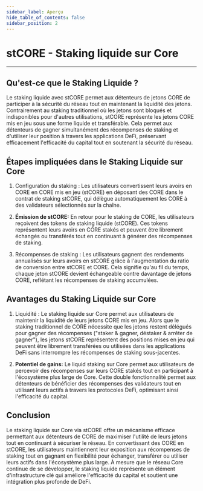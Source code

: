 ```yaml
---
sidebar_label: Aperçu
hide_table_of_contents: false
sidebar_position: 2
---
```


# stCORE - Staking liquide sur Core

---

## Qu'est-ce que le Staking Liquide ?

Le staking liquide avec stCORE permet aux détenteurs de jetons CORE de participer à la sécurité du réseau tout en maintenant la liquidité des jetons. Contrairement au staking traditionnel où les jetons sont bloqués et indisponibles pour d'autres utilisations, stCORE représente les jetons CORE mis en jeu sous une forme liquide et transférable. Cela permet aux détenteurs de gagner simultanément des récompenses de staking et d'utiliser leur position à travers les applications DeFi, préservant efficacement l'efficacité du capital tout en soutenant la sécurité du réseau.

## Étapes impliquées dans le Staking Liquide sur Core

1. Configuration du staking : Les utilisateurs convertissent leurs avoirs en CORE en CORE mis en jeu (stCORE) en déposant des CORE dans le contrat de staking stCORE, qui délègue automatiquement les CORE à des validateurs sélectionnés sur la chaîne.

2. **Émission de stCORE:** En retour pour le staking de CORE, les utilisateurs reçoivent des tokens de staking liquide (stCORE). Ces tokens représentent leurs avoirs en CORE stakés et peuvent être librement échangés ou transférés tout en continuant à générer des récompenses de staking.

3. Récompenses de staking : Les utilisateurs gagnent des rendements annualisés sur leurs avoirs en stCORE grâce à l'augmentation du ratio de conversion entre stCORE et CORE. Cela signifie qu'au fil du temps, chaque jeton stCORE devient échangeable contre davantage de jetons CORE, reflétant les récompenses de staking accumulées.

## Avantages du Staking Liquide sur Core

1. Liquidité : Le staking liquide sur Core permet aux utilisateurs de maintenir la liquidité de leurs jetons CORE mis en jeu. Alors que le staking traditionnel de CORE nécessite que les jetons restent délégués pour gagner des récompenses ("staker & gagner, déstaker & arrêter de gagner"), les jetons stCORE représentent des positions mises en jeu qui peuvent être librement transférées ou utilisées dans les applications DeFi sans interrompre les récompenses de staking sous-jacentes.

2. **Potentiel de gains:** Le liquid staking sur Core permet aux utilisateurs de percevoir des récompenses sur leurs CORE stakés tout en participant à l'écosystème plus large de Core. Cette double fonctionnalité permet aux détenteurs de bénéficier des récompenses des validateurs tout en utilisant leurs actifs à travers les protocoles DeFi, optimisant ainsi l'efficacité du capital.

## Conclusion

Le staking liquide sur Core via stCORE offre un mécanisme efficace permettant aux détenteurs de CORE de maximiser l'utilité de leurs jetons tout en continuant à sécuriser le réseau. En convertissant des CORE en stCORE, les utilisateurs maintiennent leur exposition aux récompenses de staking tout en gagnant en flexibilité pour échanger, transférer ou utiliser leurs actifs dans l'écosystème plus large. À mesure que le réseau Core continue de se développer, le staking liquide représente un élément d'infrastructure clé qui améliore l'efficacité du capital et soutient une intégration plus profonde de DeFi.
